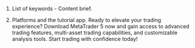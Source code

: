 1. List of keywords - Content brief.
2. Platforms and the tutorial app.
Ready to elevate your trading experience?
Download MetaTrader 5 now and gain access to advanced trading features, multi-asset trading capabilities, and customizable analysis tools. Start trading with confidence today!

   <div className='mt-8 flex justify-center '>
            <div className='flex mt-4'>
              <AiFillApple className='w-8 h-8' />
              <AiFillWindows className='w-8 h-8' />
              <AiFillAndroid className='w-8 h-8' />
              <IoLogoAppleAppstore className='w-8 h-8' />
            </div>
          </div>
